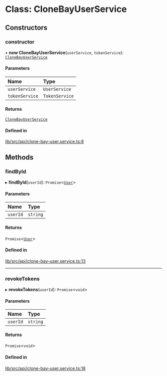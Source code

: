 # Class: CloneBayUserService

## Constructors

### constructor

• **new CloneBayUserService**(`userService`, `tokenService`): [`CloneBayUserService`](CloneBayUserService.md)

#### Parameters

| Name | Type |
| :------ | :------ |
| `userService` | `UserService` |
| `tokenService` | `TokenService` |

#### Returns

[`CloneBayUserService`](CloneBayUserService.md)

#### Defined in

[lib/src/api/clone-bay-user.service.ts:8](https://github.com/joonashak/nestjs-clone-bay/blob/3e50c73/lib/src/api/clone-bay-user.service.ts#L8)

## Methods

### findById

▸ **findById**(`userId`): `Promise`\<[`User`](User.md)\>

#### Parameters

| Name | Type |
| :------ | :------ |
| `userId` | `string` |

#### Returns

`Promise`\<[`User`](User.md)\>

#### Defined in

[lib/src/api/clone-bay-user.service.ts:13](https://github.com/joonashak/nestjs-clone-bay/blob/3e50c73/lib/src/api/clone-bay-user.service.ts#L13)

___

### revokeTokens

▸ **revokeTokens**(`userId`): `Promise`\<`void`\>

#### Parameters

| Name | Type |
| :------ | :------ |
| `userId` | `string` |

#### Returns

`Promise`\<`void`\>

#### Defined in

[lib/src/api/clone-bay-user.service.ts:18](https://github.com/joonashak/nestjs-clone-bay/blob/3e50c73/lib/src/api/clone-bay-user.service.ts#L18)

